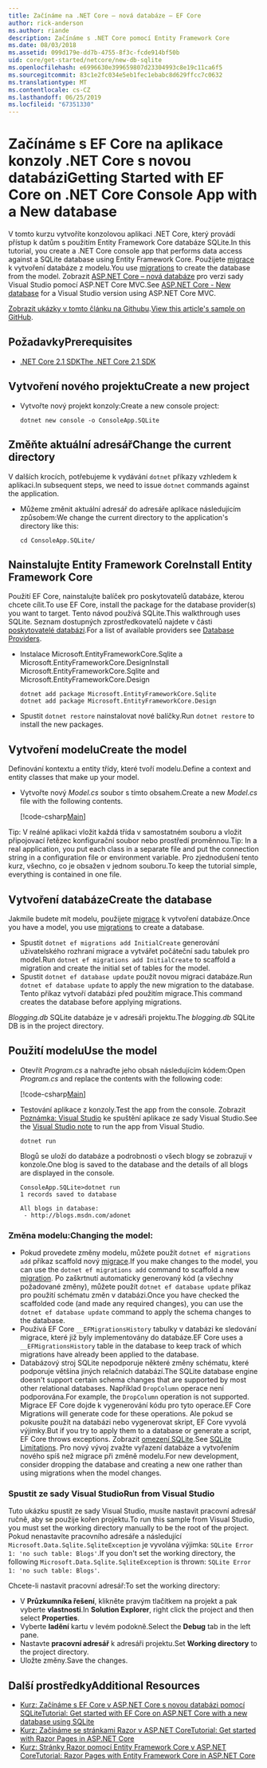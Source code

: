 ```yaml
---
title: Začínáme na .NET Core – nová databáze – EF Core
author: rick-anderson
ms.author: riande
description: Začínáme s .NET Core pomocí Entity Framework Core
ms.date: 08/03/2018
ms.assetid: 099d179e-dd7b-4755-8f3c-fcde914bf50b
uid: core/get-started/netcore/new-db-sqlite
ms.openlocfilehash: e6996630e399659807d23304993c8e19c11ca6f5
ms.sourcegitcommit: 83c1e2fc034e5eb1fec1ebabc8d629ffcc7c0632
ms.translationtype: MT
ms.contentlocale: cs-CZ
ms.lasthandoff: 06/25/2019
ms.locfileid: "67351330"
---
```

# <a name="getting-started-with-ef-core-on-net-core-console-app-with-a-new-database"></a><span data-ttu-id="8fa3a-103">Začínáme s EF Core na aplikace konzoly .NET Core s novou databázi</span><span class="sxs-lookup"><span data-stu-id="8fa3a-103">Getting Started with EF Core on .NET Core Console App with a New database</span></span>

<span data-ttu-id="8fa3a-104">V tomto kurzu vytvoříte konzolovou aplikaci .NET Core, který provádí přístup k datům s použitím Entity Framework Core databáze SQLite.</span><span class="sxs-lookup"><span data-stu-id="8fa3a-104">In this tutorial, you create a .NET Core console app that performs data access against a SQLite database using Entity Framework Core.</span></span> <span data-ttu-id="8fa3a-105">Použijete [migrace](xref:core/managing-schemas/migrations/index) k vytvoření databáze z modelu.</span><span class="sxs-lookup"><span data-stu-id="8fa3a-105">You use [migrations](xref:core/managing-schemas/migrations/index) to create the database from the model.</span></span> <span data-ttu-id="8fa3a-106">Zobrazit [ASP.NET Core – nová databáze](xref:core/get-started/aspnetcore/new-db) pro verzi sady Visual Studio pomocí ASP.NET Core MVC.</span><span class="sxs-lookup"><span data-stu-id="8fa3a-106">See [ASP.NET Core - New database](xref:core/get-started/aspnetcore/new-db) for a Visual Studio version using ASP.NET Core MVC.</span></span>

<span data-ttu-id="8fa3a-107">[Zobrazit ukázky v tomto článku na Githubu](https://github.com/aspnet/EntityFramework.Docs/tree/master/samples/core/GetStarted/NetCore/ConsoleApp.SQLite).</span><span class="sxs-lookup"><span data-stu-id="8fa3a-107">[View this article's sample on GitHub](https://github.com/aspnet/EntityFramework.Docs/tree/master/samples/core/GetStarted/NetCore/ConsoleApp.SQLite).</span></span>

## <a name="prerequisites"></a><span data-ttu-id="8fa3a-108">Požadavky</span><span class="sxs-lookup"><span data-stu-id="8fa3a-108">Prerequisites</span></span>

* [<span data-ttu-id="8fa3a-109">.NET Core 2.1 SDK</span><span class="sxs-lookup"><span data-stu-id="8fa3a-109">The .NET Core 2.1 SDK</span></span>](https://www.microsoft.com/net/core)

## <a name="create-a-new-project"></a><span data-ttu-id="8fa3a-110">Vytvoření nového projektu</span><span class="sxs-lookup"><span data-stu-id="8fa3a-110">Create a new project</span></span>

* <span data-ttu-id="8fa3a-111">Vytvořte nový projekt konzoly:</span><span class="sxs-lookup"><span data-stu-id="8fa3a-111">Create a new console project:</span></span>

  ``` Console
  dotnet new console -o ConsoleApp.SQLite
  ```
## <a name="change-the-current-directory"></a><span data-ttu-id="8fa3a-112">Změňte aktuální adresář</span><span class="sxs-lookup"><span data-stu-id="8fa3a-112">Change the current directory</span></span>

<span data-ttu-id="8fa3a-113">V dalších krocích, potřebujeme k vydávání `dotnet` příkazy vzhledem k aplikaci.</span><span class="sxs-lookup"><span data-stu-id="8fa3a-113">In subsequent steps, we need to issue `dotnet` commands against the application.</span></span>

* <span data-ttu-id="8fa3a-114">Můžeme změnit aktuální adresář do adresáře aplikace následujícím způsobem:</span><span class="sxs-lookup"><span data-stu-id="8fa3a-114">We change the current directory to the application's directory like this:</span></span>

  ``` Console
  cd ConsoleApp.SQLite/
  ```
## <a name="install-entity-framework-core"></a><span data-ttu-id="8fa3a-115">Nainstalujte Entity Framework Core</span><span class="sxs-lookup"><span data-stu-id="8fa3a-115">Install Entity Framework Core</span></span>

<span data-ttu-id="8fa3a-116">Použití EF Core, nainstalujte balíček pro poskytovatelů databáze, kterou chcete cílit.</span><span class="sxs-lookup"><span data-stu-id="8fa3a-116">To use EF Core, install the package for the database provider(s) you want to target.</span></span> <span data-ttu-id="8fa3a-117">Tento návod používá SQLite.</span><span class="sxs-lookup"><span data-stu-id="8fa3a-117">This walkthrough uses SQLite.</span></span> <span data-ttu-id="8fa3a-118">Seznam dostupných zprostředkovatelů najdete v části [poskytovatelé databází](../../providers/index.md).</span><span class="sxs-lookup"><span data-stu-id="8fa3a-118">For a list of available providers see [Database Providers](../../providers/index.md).</span></span>

* <span data-ttu-id="8fa3a-119">Instalace Microsoft.EntityFrameworkCore.Sqlite a Microsoft.EntityFrameworkCore.Design</span><span class="sxs-lookup"><span data-stu-id="8fa3a-119">Install Microsoft.EntityFrameworkCore.Sqlite and Microsoft.EntityFrameworkCore.Design</span></span>

  ```Console
  dotnet add package Microsoft.EntityFrameworkCore.Sqlite
  dotnet add package Microsoft.EntityFrameworkCore.Design
  ```

* <span data-ttu-id="8fa3a-120">Spustit `dotnet restore` nainstalovat nové balíčky.</span><span class="sxs-lookup"><span data-stu-id="8fa3a-120">Run `dotnet restore` to install the new packages.</span></span>

## <a name="create-the-model"></a><span data-ttu-id="8fa3a-121">Vytvoření modelu</span><span class="sxs-lookup"><span data-stu-id="8fa3a-121">Create the model</span></span>

<span data-ttu-id="8fa3a-122">Definování kontextu a entity třídy, které tvoří modelu.</span><span class="sxs-lookup"><span data-stu-id="8fa3a-122">Define a context and entity classes that make up your model.</span></span>

* <span data-ttu-id="8fa3a-123">Vytvořte nový *Model.cs* soubor s tímto obsahem.</span><span class="sxs-lookup"><span data-stu-id="8fa3a-123">Create a new *Model.cs* file with the following contents.</span></span>

  [!code-csharp[Main](../../../../samples/core/GetStarted/NetCore/ConsoleApp.SQLite/Model.cs)]

<span data-ttu-id="8fa3a-124">Tip: V reálné aplikaci vložit každá třída v samostatném souboru a vložit připojovací řetězec konfigurační soubor nebo prostředí proměnnou.</span><span class="sxs-lookup"><span data-stu-id="8fa3a-124">Tip: In a real application, you put each class in a separate file and put the connection string in a configuration file or environment variable.</span></span> <span data-ttu-id="8fa3a-125">Pro zjednodušení tento kurz, všechno, co je obsažen v jednom souboru.</span><span class="sxs-lookup"><span data-stu-id="8fa3a-125">To keep the tutorial simple, everything is contained in one file.</span></span>

## <a name="create-the-database"></a><span data-ttu-id="8fa3a-126">Vytvoření databáze</span><span class="sxs-lookup"><span data-stu-id="8fa3a-126">Create the database</span></span>

<span data-ttu-id="8fa3a-127">Jakmile budete mít modelu, použijete [migrace](xref:core/managing-schemas/migrations/index) k vytvoření databáze.</span><span class="sxs-lookup"><span data-stu-id="8fa3a-127">Once you have a model, you use [migrations](xref:core/managing-schemas/migrations/index) to create a database.</span></span>

* <span data-ttu-id="8fa3a-128">Spustit `dotnet ef migrations add InitialCreate` generování uživatelského rozhraní migrace a vytvářet počáteční sadu tabulek pro model.</span><span class="sxs-lookup"><span data-stu-id="8fa3a-128">Run `dotnet ef migrations add InitialCreate` to scaffold a migration and create the initial set of tables for the model.</span></span>
* <span data-ttu-id="8fa3a-129">Spustit `dotnet ef database update` použít novou migraci databáze.</span><span class="sxs-lookup"><span data-stu-id="8fa3a-129">Run `dotnet ef database update` to apply the new migration to the database.</span></span> <span data-ttu-id="8fa3a-130">Tento příkaz vytvoří databázi před použitím migrace.</span><span class="sxs-lookup"><span data-stu-id="8fa3a-130">This command creates the database before applying migrations.</span></span>

<span data-ttu-id="8fa3a-131">*Blogging.db* SQLite databáze je v adresáři projektu.</span><span class="sxs-lookup"><span data-stu-id="8fa3a-131">The *blogging.db* SQLite DB is in the project directory.</span></span>

## <a name="use-the-model"></a><span data-ttu-id="8fa3a-132">Použití modelu</span><span class="sxs-lookup"><span data-stu-id="8fa3a-132">Use the model</span></span>

* <span data-ttu-id="8fa3a-133">Otevřít *Program.cs* a nahraďte jeho obsah následujícím kódem:</span><span class="sxs-lookup"><span data-stu-id="8fa3a-133">Open *Program.cs* and replace the contents with the following code:</span></span>

  [!code-csharp[Main](../../../../samples/core/GetStarted/NetCore/ConsoleApp.SQLite/Program.cs)]

* <span data-ttu-id="8fa3a-134">Testování aplikace z konzoly.</span><span class="sxs-lookup"><span data-stu-id="8fa3a-134">Test the app from the console.</span></span> <span data-ttu-id="8fa3a-135">Zobrazit [Poznámka: Visual Studio](#vs) ke spuštění aplikace ze sady Visual Studio.</span><span class="sxs-lookup"><span data-stu-id="8fa3a-135">See the [Visual Studio note](#vs) to run the app from Visual Studio.</span></span>

  `dotnet run`

  <span data-ttu-id="8fa3a-136">Blogů se uloží do databáze a podrobnosti o všech blogy se zobrazují v konzole.</span><span class="sxs-lookup"><span data-stu-id="8fa3a-136">One blog is saved to the database and the details of all blogs are displayed in the console.</span></span>

  ```Console
  ConsoleApp.SQLite>dotnet run
  1 records saved to database

  All blogs in database:
   - http://blogs.msdn.com/adonet
  ```

### <a name="changing-the-model"></a><span data-ttu-id="8fa3a-137">Změna modelu:</span><span class="sxs-lookup"><span data-stu-id="8fa3a-137">Changing the model:</span></span>

- <span data-ttu-id="8fa3a-138">Pokud provedete změny modelu, můžete použít `dotnet ef migrations add` příkaz scaffold nový [migrace](xref:core/managing-schemas/migrations/index).</span><span class="sxs-lookup"><span data-stu-id="8fa3a-138">If you make changes to the model, you can use the `dotnet ef migrations add` command to scaffold a new [migration](xref:core/managing-schemas/migrations/index).</span></span> <span data-ttu-id="8fa3a-139">Po zaškrtnutí automaticky generovaný kód (a všechny požadované změny), můžete použít `dotnet ef database update` příkaz pro použití schématu změn v databázi.</span><span class="sxs-lookup"><span data-stu-id="8fa3a-139">Once you have checked the scaffolded code (and made any required changes), you can use the `dotnet ef database update` command to apply the schema changes to the database.</span></span>
- <span data-ttu-id="8fa3a-140">Používá EF Core `__EFMigrationsHistory` tabulky v databázi ke sledování migrace, které již byly implementovány do databáze.</span><span class="sxs-lookup"><span data-stu-id="8fa3a-140">EF Core uses a `__EFMigrationsHistory` table in the database to keep track of which migrations have already been applied to the database.</span></span>
- <span data-ttu-id="8fa3a-141">Databázový stroj SQLite nepodporuje některé změny schématu, které podporuje většina jiných relačních databází.</span><span class="sxs-lookup"><span data-stu-id="8fa3a-141">The SQLite database engine doesn't support certain schema changes that are supported by most other relational databases.</span></span> <span data-ttu-id="8fa3a-142">Například `DropColumn` operace není podporována.</span><span class="sxs-lookup"><span data-stu-id="8fa3a-142">For example, the `DropColumn` operation is not supported.</span></span> <span data-ttu-id="8fa3a-143">Migrace EF Core dojde k vygenerování kódu pro tyto operace.</span><span class="sxs-lookup"><span data-stu-id="8fa3a-143">EF Core Migrations will generate code for these operations.</span></span> <span data-ttu-id="8fa3a-144">Ale pokud se pokusíte použít na databázi nebo vygenerovat skript, EF Core vyvolá výjimky.</span><span class="sxs-lookup"><span data-stu-id="8fa3a-144">But if you try to apply them to a database or generate a script, EF Core throws exceptions.</span></span> <span data-ttu-id="8fa3a-145">Zobrazit [omezení SQLite](../../providers/sqlite/limitations.md).</span><span class="sxs-lookup"><span data-stu-id="8fa3a-145">See [SQLite Limitations](../../providers/sqlite/limitations.md).</span></span> <span data-ttu-id="8fa3a-146">Pro nový vývoj zvažte vyřazení databáze a vytvořením nového spíš než migrace při změně modelu.</span><span class="sxs-lookup"><span data-stu-id="8fa3a-146">For new development, consider dropping the database and creating a new one rather than using migrations when the model changes.</span></span>

<a name="vs"></a>
### <a name="run-from-visual-studio"></a><span data-ttu-id="8fa3a-147">Spustit ze sady Visual Studio</span><span class="sxs-lookup"><span data-stu-id="8fa3a-147">Run from Visual Studio</span></span>

<span data-ttu-id="8fa3a-148">Tuto ukázku spustit ze sady Visual Studio, musíte nastavit pracovní adresář ručně, aby se použije kořen projektu.</span><span class="sxs-lookup"><span data-stu-id="8fa3a-148">To run this sample from Visual Studio, you must set the working directory manually to be the root of the project.</span></span> <span data-ttu-id="8fa3a-149">Pokud nenastavíte pracovního adresáře a následující `Microsoft.Data.Sqlite.SqliteException` je vyvolána výjimka: `SQLite Error 1: 'no such table: Blogs'`.</span><span class="sxs-lookup"><span data-stu-id="8fa3a-149">If  you don't set the working directory, the following `Microsoft.Data.Sqlite.SqliteException` is thrown: `SQLite Error 1: 'no such table: Blogs'`.</span></span>

<span data-ttu-id="8fa3a-150">Chcete-li nastavit pracovní adresář:</span><span class="sxs-lookup"><span data-stu-id="8fa3a-150">To set the working directory:</span></span>

* <span data-ttu-id="8fa3a-151">V **Průzkumníka řešení**, klikněte pravým tlačítkem na projekt a pak vyberte **vlastnosti**.</span><span class="sxs-lookup"><span data-stu-id="8fa3a-151">In **Solution Explorer**, right click the project and then select **Properties**.</span></span>
* <span data-ttu-id="8fa3a-152">Vyberte **ladění** kartu v levém podokně.</span><span class="sxs-lookup"><span data-stu-id="8fa3a-152">Select the **Debug** tab in the left pane.</span></span>
* <span data-ttu-id="8fa3a-153">Nastavte **pracovní adresář** k adresáři projektu.</span><span class="sxs-lookup"><span data-stu-id="8fa3a-153">Set **Working directory** to the project directory.</span></span>
* <span data-ttu-id="8fa3a-154">Uložte změny.</span><span class="sxs-lookup"><span data-stu-id="8fa3a-154">Save the changes.</span></span>

## <a name="additional-resources"></a><span data-ttu-id="8fa3a-155">Další prostředky</span><span class="sxs-lookup"><span data-stu-id="8fa3a-155">Additional Resources</span></span>

* [<span data-ttu-id="8fa3a-156">Kurz: Začínáme s EF Core v ASP.NET Core s novou databázi pomocí SQLite</span><span class="sxs-lookup"><span data-stu-id="8fa3a-156">Tutorial: Get started with EF Core on ASP.NET Core with a new database using SQLite</span></span>](xref:core/get-started/aspnetcore/new-db)
* [<span data-ttu-id="8fa3a-157">Kurz: Začínáme se stránkami Razor v ASP.NET Core</span><span class="sxs-lookup"><span data-stu-id="8fa3a-157">Tutorial: Get started with Razor Pages in ASP.NET Core</span></span>](https://docs.microsoft.com/aspnet/core/tutorials/razor-pages/razor-pages-start)
* [<span data-ttu-id="8fa3a-158">Kurz: Stránky Razor pomocí Entity Framework Core v ASP.NET Core</span><span class="sxs-lookup"><span data-stu-id="8fa3a-158">Tutorial: Razor Pages with Entity Framework Core in ASP.NET Core</span></span>](https://docs.microsoft.com/aspnet/core/data/ef-rp/intro)
